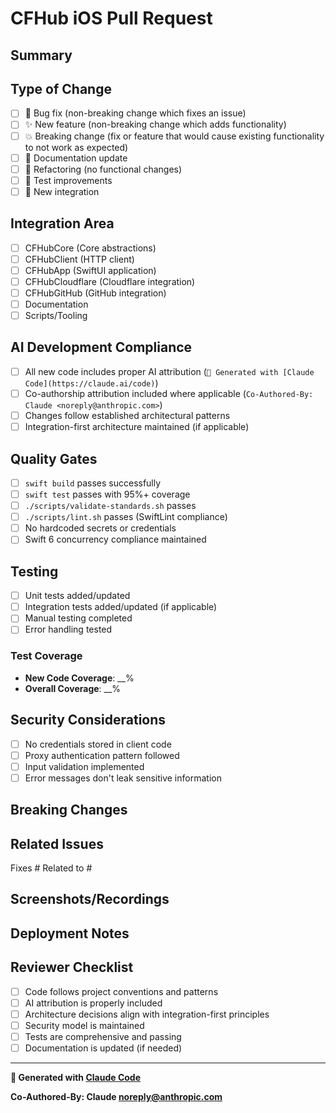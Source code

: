 # CFHub iOS Pull Request

## Summary
<!-- Provide a brief description of your changes -->

## Type of Change
<!-- Check the type of change this PR introduces -->
- [ ] 🐛 Bug fix (non-breaking change which fixes an issue)
- [ ] ✨ New feature (non-breaking change which adds functionality)
- [ ] 💥 Breaking change (fix or feature that would cause existing functionality to not work as expected)
- [ ] 📝 Documentation update
- [ ] 🔧 Refactoring (no functional changes)
- [ ] 🧪 Test improvements
- [ ] 🔌 New integration

## Integration Area
<!-- Check which areas this PR affects -->
- [ ] CFHubCore (Core abstractions)
- [ ] CFHubClient (HTTP client)
- [ ] CFHubApp (SwiftUI application)
- [ ] CFHubCloudflare (Cloudflare integration)
- [ ] CFHubGitHub (GitHub integration)
- [ ] Documentation
- [ ] Scripts/Tooling

## AI Development Compliance
<!-- Confirm compliance with our Claude-first practices -->
- [ ] All new code includes proper AI attribution (`🤖 Generated with [Claude Code](https://claude.ai/code)`)
- [ ] Co-authorship attribution included where applicable (`Co-Authored-By: Claude <noreply@anthropic.com>`)
- [ ] Changes follow established architectural patterns
- [ ] Integration-first architecture maintained (if applicable)

## Quality Gates
<!-- Confirm all quality requirements are met -->
- [ ] `swift build` passes successfully
- [ ] `swift test` passes with 95%+ coverage
- [ ] `./scripts/validate-standards.sh` passes
- [ ] `./scripts/lint.sh` passes (SwiftLint compliance)
- [ ] No hardcoded secrets or credentials
- [ ] Swift 6 concurrency compliance maintained

## Testing
<!-- Describe your testing approach -->
- [ ] Unit tests added/updated
- [ ] Integration tests added/updated (if applicable)
- [ ] Manual testing completed
- [ ] Error handling tested

### Test Coverage
<!-- Provide test coverage information -->
- **New Code Coverage**: __%
- **Overall Coverage**: __%

## Security Considerations
<!-- Address any security implications -->
- [ ] No credentials stored in client code
- [ ] Proxy authentication pattern followed
- [ ] Input validation implemented
- [ ] Error messages don't leak sensitive information

## Breaking Changes
<!-- If this is a breaking change, describe the impact -->
<!-- What steps are needed for users to migrate? -->

## Related Issues
<!-- Link to related issues -->
Fixes #<!-- issue number -->
Related to #<!-- issue number -->

## Screenshots/Recordings
<!-- If UI changes, include screenshots or recordings -->

## Deployment Notes
<!-- Any special deployment considerations -->

## Reviewer Checklist
<!-- For reviewers to complete -->
- [ ] Code follows project conventions and patterns
- [ ] AI attribution is properly included
- [ ] Architecture decisions align with integration-first principles
- [ ] Security model is maintained
- [ ] Tests are comprehensive and passing
- [ ] Documentation is updated (if needed)

---

**🤖 Generated with [Claude Code](https://claude.ai/code)**

**Co-Authored-By: Claude <noreply@anthropic.com>**